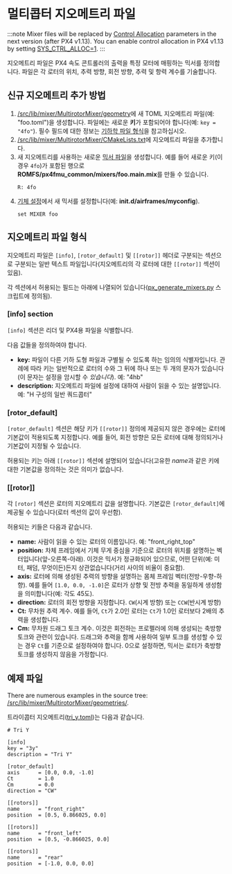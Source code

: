 # 멀티콥터 지오메트리 파일

:::note
Mixer files will be replaced by [Control Allocation](../concept/control_allocation.md) parameters in the next version (after PX4 v1.13). You can enable control allocation in PX4 v1.13 by setting [SYS_CTRL_ALLOC=1](../advanced_config/parameter_reference.md#SYS_CTRL_ALLOC).
:::

지오메트리 파일은 PX4 속도 콘트롤러의 출력을 특정 모터에 매핑하는 믹서를 정의합니다. 파일은 각 로터의 위치, 추력 방향, 회전 방향, 추력 및 항력 계수를 기술합니다.

## 신규 지오메트리 추가 방법

1. [/src/lib/mixer/MultirotorMixer/geometry](https://github.com/PX4/PX4-Autopilot/tree/master/src/lib/mixer/MultirotorMixer/geometries)에 새 TOML 지오메트리 파일(예: "foo.toml")을 생성합니다. 파일에는 새로운 **키**가 포함되어야 합니다(예: `key = "4fo"`). 필수 필드에 대한 정보는 [기하학 파일 형식](#geometry-file-format)을 참고하십시오.
1. [/src/lib/mixer/MultirotorMixer/CMakeLists.txt](https://github.com/PX4/PX4-Autopilot/blob/master/src/lib/mixer/MultirotorMixer/CMakeLists.txt)에 지오메트리 파일을 추가합니다.
1. 새 지오메트리를 사용하는 새로운 [믹서 파일](../concept/mixing.md)을 생성합니다. 예를 들어 새로운 키(이 경우 `4fo`)가 포함된 행으로 **ROMFS/px4fmu_common/mixers/foo.main.mix**를 만들 수 있습니다.
   ```
   R: 4fo
   ```
1. [기체 설정](../dev_airframes/adding_a_new_frame.md#add-new-airframe-to-qgroundcontrol)에서 새 믹서를 설정합니다(예: **init.d/airframes/myconfig**).
   ```
   set MIXER foo
   ```

## 지오메트리 파일 형식

지오메트리 파일은 `[info]`, `[rotor_default]` 및 `[[rotor]]` 헤더로 구분되는 섹션으로 구분되는 일반 텍스트 파일입니다(지오메트리의 각 로터에 대한 `[[rotor]]` 섹션이 있음).

각 섹션에서 허용되는 필드는 아래에 나열되어 있습니다([px_generate_mixers.py](https://github.com/PX4/PX4-Autopilot/blob/master/src/lib/mixer/MultirotorMixer/geometries/tools/px_generate_mixers.py) 스크립트에 정의됨).


### [info] section

`[info]` 섹션은 리더 및 PX4용 파일을 식별합니다.

다음 값들을 정의하여야 합니다.
- **key:** 파일이 다른 기하 도형 파일과 구별될 수 있도록 하는 임의의 식별자입니다. 관례에 따라 키는 일반적으로 로터의 수와 그 뒤에 하나 또는 두 개의 문자가 있습니다(이 문자는 설정을 암시할 수 _있습니다_). 예: "4hb"
- **description:** 지오메트리 파일에 설정에 대하여 사람이 읽을 수 있는 설명입니다. 예: "H 구성의 일반 쿼드콥터"



### [rotor_default]

`[rotor_default]` 섹션은 해당 키가 `[[rotor]]` 정의에 제공되지 않은 경우에는 로터에 기본값이 적용되도록 지정합니다. 예를 들어, 회전 방향은 모든 로터에 대해 정의되거나 기본값이 지정될 수 있습니다.

허용되는 키는 아래 `[[rotor]]` 섹션에 설명되어 있습니다(고유한 *name*과 같은 키에 대한 기본값을 정의하는 것은 의미가 없습니다.

### [[rotor]]

각 `[rotor]` 섹션은 로터의 지오메트리 값을 설명합니다. 기본값은 `[rotor_default]`에 제공될 수 있습니다(로터 섹션의 값이 우선함).

허용되는 키들은 다음과 같습니다.
- **name:** 사람이 읽을 수 있는 로터의 이름입니다. 예: "front_right_top"
- **position:** 차체 프레임에서 기체 무게 중심을 기준으로 로터의 위치를 설명하는 벡터입니다(앞-오른쪽-아래). 이것은 믹서가 정규화되어 있으므로, 어떤 단위(예: 미터, 패덤, 무엇이든)든지 상관없습니다(거리 사이의 비율이 중요함).
- **axis:** 로터에 의해 생성된 추력의 방향을 설명하는 몸체 프레임 벡터(전방-우향-하향). 예를 들어 `[1.0, 0.0, -1.0]`은 로터가 상향 및 전방 추력을 동일하게 생성함을 의미합니다(예: 각도 45도).
- **direction:** 로터의 회전 방향을 지정합니다. `CW`(시계 방향) 또는 `CCW`(반시계 방향)
- **Ct:** 무차원 추력 계수. 예를 들어, `Ct`가 2.0인 로터는 `Ct`가 1.0인 로터보다 2배의 추력을 생성합니다.
- **Cm:** 무차원 드래그 토크 계수. 이것은 회전하는 프로펠러에 의해 생성되는 축방향 토크와 관련이 있습니다. 드래그와 추력을 함께 사용하여 일부 토크를 생성할 수 있는 경우 `Ct`를 기준으로 설정하여야 합니다. 0으로 설정하면, 믹서는 로터가 축방향 토크를 생성하지 않음을 가정합니다.


## 예제 파일

There are numerous examples in the source tree: [/src/lib/mixer/MultirotorMixer/geometries/](https://github.com/PX4/PX4-Autopilot/blob/main/src/lib/mixer/MultirotorMixer/geometries/).

트라이콥터 지오메트리([tri_y.toml](https://github.com/PX4/PX4-Autopilot/blob/master/src/lib/mixer/MultirotorMixer/geometries/tri_y.toml))는 다음과 같습니다.

```
# Tri Y

[info]
key = "3y"
description = "Tri Y"

[rotor_default]
axis      = [0.0, 0.0, -1.0]
Ct        = 1.0
Cm        = 0.0
direction = "CW"

[[rotors]]
name      = "front_right"
position  = [0.5, 0.866025, 0.0]

[[rotors]]
name      = "front_left"
position  = [0.5, -0.866025, 0.0]

[[rotors]]
name      = "rear"
position  = [-1.0, 0.0, 0.0]
```

